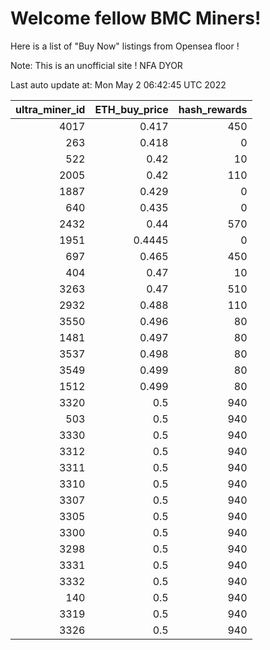 # Welcome fellow BMC Miners!
Here is a list of "Buy Now" listings from Opensea floor !

Note: This is an unofficial site ! NFA DYOR


Last auto update at: Mon May  2 06:42:45 UTC 2022


|   ultra_miner_id |   ETH_buy_price |   hash_rewards |
|-----------------:|----------------:|---------------:|
|             4017 |          0.417  |            450 |
|              263 |          0.418  |              0 |
|              522 |          0.42   |             10 |
|             2005 |          0.42   |            110 |
|             1887 |          0.429  |              0 |
|              640 |          0.435  |              0 |
|             2432 |          0.44   |            570 |
|             1951 |          0.4445 |              0 |
|              697 |          0.465  |            450 |
|              404 |          0.47   |             10 |
|             3263 |          0.47   |            510 |
|             2932 |          0.488  |            110 |
|             3550 |          0.496  |             80 |
|             1481 |          0.497  |             80 |
|             3537 |          0.498  |             80 |
|             3549 |          0.499  |             80 |
|             1512 |          0.499  |             80 |
|             3320 |          0.5    |            940 |
|              503 |          0.5    |            940 |
|             3330 |          0.5    |            940 |
|             3312 |          0.5    |            940 |
|             3311 |          0.5    |            940 |
|             3310 |          0.5    |            940 |
|             3307 |          0.5    |            940 |
|             3305 |          0.5    |            940 |
|             3300 |          0.5    |            940 |
|             3298 |          0.5    |            940 |
|             3331 |          0.5    |            940 |
|             3332 |          0.5    |            940 |
|              140 |          0.5    |            940 |
|             3319 |          0.5    |            940 |
|             3326 |          0.5    |            940 |